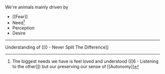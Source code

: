 We're animals mainly driven by

- [[Fear]]
- Need[^1]
- Perception
- Desire

---

Understanding of [[0 - Never Split The Difference]]

[^1]: The biggest needs we have is feel loved and understood ([[6 - Listening to the other]]) but our preserving our sense of [[Autonomy]]